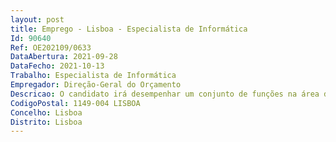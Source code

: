 ```yaml
--- 
layout: post
title: Emprego - Lisboa - Especialista de Informática
Id: 90640
Ref: OE202109/0633
DataAbertura: 2021-09-28
DataFecho: 2021-10-13
Trabalho: Especialista de Informática
Empregador: Direção-Geral do Orçamento
Descricao: O candidato irá desempenhar um conjunto de funções na área da Direção de Serviços de Tecnologias da Informação e Comunicação, da Direção Geral do Orçamento.
CodigoPostal: 1149-004 LISBOA
Concelho: Lisboa
Distrito: Lisboa
--- 
```


